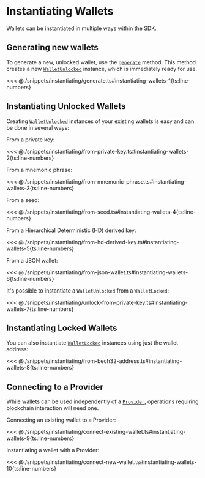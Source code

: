 # Instantiating Wallets

Wallets can be instantiated in multiple ways within the SDK.

## Generating new wallets

To generate a new, unlocked wallet, use the [`generate`](../../api/Account/Wallet.md#generate) method. This method creates a new [`WalletUnlocked`](../../api/Account/WalletUnlocked.md) instance, which is immediately ready for use.

<<< @./snippets/instantiating/generate.ts#instantiating-wallets-1{ts:line-numbers}

## Instantiating Unlocked Wallets

Creating [`WalletUnlocked`](../../api/Account/WalletUnlocked.md) instances of your existing wallets is easy and can be done in several ways:

From a private key:

<<< @./snippets/instantiating/from-private-key.ts#instantiating-wallets-2{ts:line-numbers}

From a mnemonic phrase:

<<< @./snippets/instantiating/from-mnemonic-phrase.ts#instantiating-wallets-3{ts:line-numbers}

From a seed:

<<< @./snippets/instantiating/from-seed.ts#instantiating-wallets-4{ts:line-numbers}

From a Hierarchical Deterministic (HD) derived key:

<<< @./snippets/instantiating/from-hd-derived-key.ts#instantiating-wallets-5{ts:line-numbers}

From a JSON wallet:

<<< @./snippets/instantiating/from-json-wallet.ts#instantiating-wallets-6{ts:line-numbers}

It's possible to instantiate a `WalletUnlocked` from a `WalletLocked`:

<<< @./snippets/instantiating/unlock-from-private-key.ts#instantiating-wallets-7{ts:line-numbers}

## Instantiating Locked Wallets

You can also instantiate [`WalletLocked`](../../api/Account/WalletLocked.md) instances using just the wallet address:

<<< @./snippets/instantiating/from-bech32-address.ts#instantiating-wallets-8{ts:line-numbers}

## Connecting to a Provider

While wallets can be used independently of a [`Provider`](../../api/Account/Provider.md), operations requiring blockchain interaction will need one.

Connecting an existing wallet to a Provider:

<<< @./snippets/instantiating/connect-existing-wallet.ts#instantiating-wallets-9{ts:line-numbers}

Instantiating a wallet with a Provider:

<<< @./snippets/instantiating/connect-new-wallet.ts#instantiating-wallets-10{ts:line-numbers}
